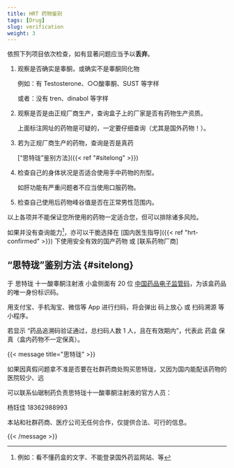 ```yaml
---
title: HRT 药物鉴别
tags: [Drug]
slug: verification
weight: 3
---
```


依照下列项目依次检查，如有显著问题应当予以**丢弃**。

1. 观察是否确实是睾酮，或确实不是睾酮同化物

   例如：有 Testosterone、&#x25CB;&#x25CB;酸睾酮、SUST 等字样

   或者：没有 tren、dinabol 等字样

1. 观察是否是由正规厂商生产，查询盒子上的厂家是否有药物生产资质。

   上面标注网址的药物是可疑的，一定要仔细查询（尤其是国外药物！）。

1. 若为正规厂商生产的药物，查询是否是真药

   [“思特珑”鉴别方法]({{< ref "#sitelong" >}})

1. 检查自己的身体状况是否适合使用手中药物的剂型。

   如肝功能有严重问题者不应当使用口服药物。

1. 检查自己使用后药物峰谷值是否在正常男性范围内。

以上各项并不能保证您所使用的药物一定适合您，但可以排除诸多风险。

如果并没有查询能力[^2]，亦可以干脆选择在 [国内医生指导]({{< ref "hrt-confirmed" >}}) 下使用安全有效的国产药物 或 [联系药物厂商]

[^2]: 例如：看不懂药盒的文字、不能登录国外药监网站、等

## “思特珑”鉴别方法 {#sitelong}

于 思特珑 十一酸睾酮注射液 小盒侧面有 20 位 [中国药品电子监管码](https://www.mashangfangxin.com)，为该盒药品的唯一身份标识码。

用支付宝、手机淘宝、微信等 App 进行扫码，将会弹出 码上放心 或 扫码溯源 等 小程序。

若显示 “药品追溯码验证通过，总扫码人数 1 人，且在有效期内”，代表此 药盒 保真（盒内药物不一定保真）。

{{< message title="思特珑" >}}

如果因真假问题拿不准是否要在社群药商处购买思特珑，又因为国内能配该药物的医院较少、远

可以联系仙琚制药负责思特珑十一酸睾酮注射液的官方人员：

杨钰佳 18362988993

本站和社群药商、医疗公司无任何合作，仅提供合法、可行的信息。

{{< /message >}}
